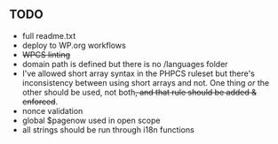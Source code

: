 ## TODO
* full readme.txt
* deploy to WP.org workflows
* ~~WPCS linting~~
* domain path is defined but there is no /languages folder
* I've allowed short array syntax in the PHPCS ruleset but there's inconsistency between using short arrays and not. One thing _or_ the other should be used, not both~~, and that rule should be added & enforced~~.
* nonce validation
* global $pagenow used in open scope
* all strings should be run through i18n functions